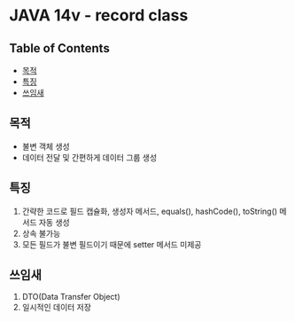 # JAVA 14v - record class


## Table of Contents

- [목적](#목적)
- [특징](#특징)
- [쓰임새](#쓰임새)


## 목적
- 불변 객체 생성
- 데이터 전달 및 간편하게 데이터 그룹 생성

## 특징
1. 간략한 코드로 필드 캡슐화, 생성자 메서드, equals(), hashCode(), toString() 메서드 자동 생성 
2. 상속 불가능
3. 모든 필드가 불변 필드이기 때문에 setter 메서드 미제공

## 쓰임새
1. DTO(Data Transfer Object)
2. 일시적인 데이터 저장